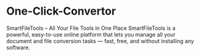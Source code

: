 # One-Click-Convertor
SmartFileTools – All Your File Tools in One Place SmartFileTools is a powerful, easy-to-use online platform that lets you manage all your document and file conversion tasks — fast, free, and without installing any software.  
